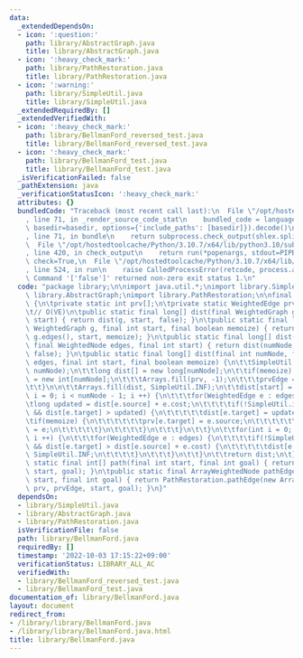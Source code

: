 ```yaml
---
data:
  _extendedDependsOn:
  - icon: ':question:'
    path: library/AbstractGraph.java
    title: library/AbstractGraph.java
  - icon: ':heavy_check_mark:'
    path: library/PathRestoration.java
    title: library/PathRestoration.java
  - icon: ':warning:'
    path: library/SimpleUtil.java
    title: library/SimpleUtil.java
  _extendedRequiredBy: []
  _extendedVerifiedWith:
  - icon: ':heavy_check_mark:'
    path: library/BellmanFord_reversed_test.java
    title: library/BellmanFord_reversed_test.java
  - icon: ':heavy_check_mark:'
    path: library/BellmanFord_test.java
    title: library/BellmanFord_test.java
  _isVerificationFailed: false
  _pathExtension: java
  _verificationStatusIcon: ':heavy_check_mark:'
  attributes: {}
  bundledCode: "Traceback (most recent call last):\n  File \"/opt/hostedtoolcache/Python/3.10.7/x64/lib/python3.10/site-packages/onlinejudge_verify/documentation/build.py\"\
    , line 71, in _render_source_code_stat\n    bundled_code = language.bundle(stat.path,\
    \ basedir=basedir, options={'include_paths': [basedir]}).decode()\n  File \"/opt/hostedtoolcache/Python/3.10.7/x64/lib/python3.10/site-packages/onlinejudge_verify/languages/user_defined.py\"\
    , line 71, in bundle\n    return subprocess.check_output(shlex.split(command))\n\
    \  File \"/opt/hostedtoolcache/Python/3.10.7/x64/lib/python3.10/subprocess.py\"\
    , line 420, in check_output\n    return run(*popenargs, stdout=PIPE, timeout=timeout,\
    \ check=True,\n  File \"/opt/hostedtoolcache/Python/3.10.7/x64/lib/python3.10/subprocess.py\"\
    , line 524, in run\n    raise CalledProcessError(retcode, process.args,\nsubprocess.CalledProcessError:\
    \ Command '['false']' returned non-zero exit status 1.\n"
  code: "package library;\n\nimport java.util.*;\nimport library.SimpleUtil;\nimport\
    \ library.AbstractGraph;\nimport library.PathRestoration;\n\nfinal class BellmanFord\
    \ {\n\tprivate static int prv[];\n\tprivate static WeightedEdge prvEdge[];\n\n\
    \t// O(VE)\n\tpublic static final long[] dist(final WeightedGraph g, final int\
    \ start) { return dist(g, start, false); }\n\tpublic static final long[] dist(final\
    \ WeightedGraph g, final int start, final boolean memoize) { return dist(g.numNode,\
    \ g.edges(), start, memoize); }\n\tpublic static final long[] dist(final int numNode,\
    \ final WeightedNode edges, final int start) { return dist(numNode, edges, start,\
    \ false); }\n\tpublic static final long[] dist(final int numNode, final WeightedNode\
    \ edges, final int start, final boolean memoize) {\n\t\tSimpleUtil.rangeCheck(start,\
    \ numNode);\n\t\tlong dist[] = new long[numNode];\n\t\tif(memoize) {\n\t\t\tprv\
    \ = new int[numNode];\n\t\t\tArrays.fill(prv, -1);\n\t\t\tprvEdge = new WeightedEdge[numNode];\n\
    \t\t}\n\n\t\tArrays.fill(dist, SimpleUtil.INF);\n\t\tdist[start] = 0;\n\t\tfor(int\
    \ i = 0; i < numNode - 1; i ++) {\n\t\t\tfor(WeightedEdge e : edges) {\n\t\t\t\
    \tlong updated = dist[e.source] + e.cost;\n\t\t\t\tif(!SimpleUtil.isPlusINF(dist[e.source])\
    \ && dist[e.target] > updated) {\n\t\t\t\t\tdist[e.target] = updated;\n\t\t\t\t\
    \tif(memoize) {\n\t\t\t\t\t\tprv[e.target] = e.source;\n\t\t\t\t\t\tprvEdge[e.target]\
    \ = e;\n\t\t\t\t\t}\n\t\t\t\t}\n\t\t\t}\n\t\t}\n\t\tfor(int i = 0; i < numNode;\
    \ i ++) {\n\t\t\tfor(WeightedEdge e : edges) {\n\t\t\t\tif(!SimpleUtil.isPlusINF(dist[e.source])\
    \ && dist[e.target] > dist[e.source] + e.cost) {\n\t\t\t\t\tdist[e.target] = -\
    \ SimpleUtil.INF;\n\t\t\t\t}\n\t\t\t}\n\t\t}\n\t\treturn dist;\n\t}\n\n\tpublic\
    \ static final int[] path(final int start, final int goal) { return PathRestoration.path(prv,\
    \ start, goal); }\n\tpublic static final ArrayWeightedNode pathEdge(final int\
    \ start, final int goal) { return PathRestoration.pathEdge(new ArrayWeightedNode(-1),\
    \ prv, prvEdge, start, goal); }\n}"
  dependsOn:
  - library/SimpleUtil.java
  - library/AbstractGraph.java
  - library/PathRestoration.java
  isVerificationFile: false
  path: library/BellmanFord.java
  requiredBy: []
  timestamp: '2022-10-03 17:15:22+09:00'
  verificationStatus: LIBRARY_ALL_AC
  verifiedWith:
  - library/BellmanFord_reversed_test.java
  - library/BellmanFord_test.java
documentation_of: library/BellmanFord.java
layout: document
redirect_from:
- /library/library/BellmanFord.java
- /library/library/BellmanFord.java.html
title: library/BellmanFord.java
---
```

